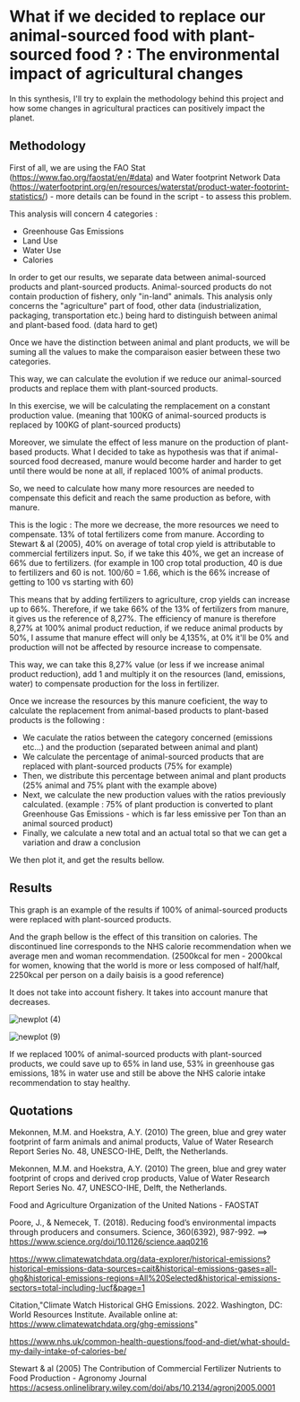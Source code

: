# What if we decided to replace our animal-sourced food with plant-sourced food ? : The environmental impact of agricultural changes

In this synthesis, I'll try to explain the methodology behind this project and how some changes in agricultural practices can positively impact the planet.

## Methodology

First of all, we are using the FAO Stat (https://www.fao.org/faostat/en/#data) and Water footprint Network Data (https://waterfootprint.org/en/resources/waterstat/product-water-footprint-statistics/) - more details can be found in the script - to assess this problem.

This analysis will concern 4 categories :

- Greenhouse Gas Emissions
- Land Use
- Water Use
- Calories

In order to get our results, we separate data between animal-sourced products and plant-sourced products.
Animal-sourced products do not contain production of fishery, only "in-land" animals.
This analysis only concerns the "agriculture" part of food, other data (industrialization, packaging, transportation etc.) being hard to distinguish between animal and plant-based food. (data hard to get)

Once we have the distinction between animal and plant products, we will be suming all the values to make the comparaison easier between these two categories.

This way, we can calculate the evolution if we reduce our animal-sourced products and replace them with plant-sourced products.

In this exercise, we will be calculating the remplacement on a constant production value. (meaning that 100KG of animal-sourced products is replaced by 100KG of plant-sourced products)

Moreover, we simulate the effect of less manure on the production of plant-based products.
What I decided to take as hypothesis was that if animal-sourced food decreased, manure would become harder and harder to get until there would be none at all, if replaced 100% of animal products.

So, we need to calculate how many more resources are needed to compensate this deficit and reach the same production as before, with manure.

This is the logic : The more we decrease, the more resources we need to compensate.
13% of total fertilizers come from manure.
According to Stewart & al (2005), 40% on average of total crop yield is attributable to commercial fertilizers input.
So, if we take this 40%, we get an increase of 66% due to fertilizers. (for example in 100 crop total production, 40 is due to fertilizers and 60 is not. 100/60 = 1.66, which is the 66% increase of getting to 100 vs starting with 60)

This means that by adding fertilizers to agriculture, crop yields can increase up to 66%.
Therefore, if we take 66% of the 13% of fertilizers from manure, it gives us the reference of 8,27%.
The efficiency of manure is therefore 8,27% at 100% animal product reduction, if we reduce animal products by 50%, I assume that manure effect will only be 4,135%, at 0% it'll be 0% and production will not be affected by resource increase to compensate.

This way, we can take this 8,27% value (or less if we increase animal product reduction), add 1 and multiply it on the resources (land, emissions, water) to compensate production for the loss in fertilizer. 

Once we increase the resources by this manure coeficient, the way to calculate the replacement from animal-based products to plant-based products is the following :

- We caculate the ratios between the category concerned (emissions etc...) and the production (separated between animal and plant)
- We calculate the percentage of animal-sourced products that are replaced with plant-sourced products (75% for example)
- Then, we distribute this percentage between animal and plant products (25% animal and 75% plant with the example above)
- Next, we calculate the new production values with the ratios previously calculated. (example : 75% of plant production is converted to plant Greenhouse Gas Emissions - which is far less emissive per Ton than an animal sourced product)
- Finally, we calculate a new total and an actual total so that we can get a variation and draw a conclusion

We then plot it, and get the results bellow.

## Results

This graph is an example of the results if 100% of animal-sourced products were replaced with plant-sourced products.

And the graph bellow is the effect of this transition on calories. The discontinued line corresponds to the NHS calorie recommendation when we average men and woman recommendation. (2500kcal for men - 2000kcal for women, knowing that the world is more or less composed of half/half, 2250kcal per person on a daily baisis is a good reference)

It does not take into account fishery.
It takes into account manure that decreases.

![newplot (4)](https://user-images.githubusercontent.com/117353586/199954203-fa4443f9-16f2-48e5-883f-26e5073bd602.png)

![newplot (9)](https://user-images.githubusercontent.com/117353586/199956152-cae4ea1d-8a5a-47c7-98c7-e43b243d0078.png)

If we replaced 100% of animal-sourced products with plant-sourced products, we could save up to 65% in land use, 53% in greenhouse gas emissions, 18% in water use and still be above the NHS calorie intake recommendation to stay healthy.

## Quotations

Mekonnen, M.M. and Hoekstra, A.Y. (2010) The green, blue and grey water footprint of farm animals and animal products, Value of Water Research Report Series No. 48, UNESCO-IHE, Delft, the Netherlands.

Mekonnen, M.M. and Hoekstra, A.Y. (2010) The green, blue and grey water footprint of crops and derived crop products, Value of Water Research Report Series No. 47, UNESCO-IHE, Delft, the Netherlands.

Food and Agriculture Organization of the United Nations - FAOSTAT

Poore, J., & Nemecek, T. (2018). Reducing food’s environmental impacts through producers and consumers. Science, 360(6392), 987-992. ==> https://www.science.org/doi/10.1126/science.aaq0216

https://www.climatewatchdata.org/data-explorer/historical-emissions?historical-emissions-data-sources=cait&historical-emissions-gases=all-ghg&historical-emissions-regions=All%20Selected&historical-emissions-sectors=total-including-lucf&page=1

Citation,"Climate Watch Historical GHG Emissions. 2022. Washington, DC: World Resources Institute. Available online at: https://www.climatewatchdata.org/ghg-emissions"

https://www.nhs.uk/common-health-questions/food-and-diet/what-should-my-daily-intake-of-calories-be/

Stewart & al (2005) The Contribution of Commercial Fertilizer Nutrients to Food Production - Agronomy Journal
https://acsess.onlinelibrary.wiley.com/doi/abs/10.2134/agronj2005.0001
